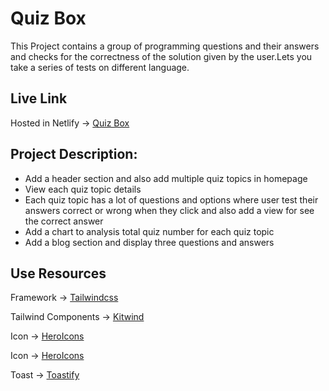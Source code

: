 # Quiz Box

This Project contains a group of programming questions and their answers and checks for the correctness of the solution given by the user.Lets you take a series of tests on different language.


## Live Link
Hosted in Netlify -> [Quiz Box](https://quizbox-online.netlify.app/)

## Project Description:

- Add a header section and also add multiple quiz topics in homepage
- View each quiz topic details  
- Each quiz topic has a lot of questions and options where user test their answers correct or wrong when they click and also add a view for see the correct answer
- Add a chart to analysis total quiz number for each quiz topic
- Add a blog section and display three questions and answers

## Use Resources
Framework -> [Tailwindcss](https://tailwindcss.com/)

Tailwind Components -> [Kitwind](https://kitwind.io/products/kometa/components)

Icon -> [HeroIcons](https://heroicons.com/)

Icon -> [HeroIcons](https://heroicons.com/)

Toast -> [Toastify](https://www.npmjs.com/package/react-toastify)